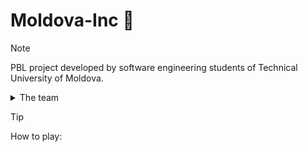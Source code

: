 # Moldova-Inc :wine_glass:

> [!NOTE]
> PBL project developed by software engineering students of Technical University of Moldova.
> <details>
>  <summary>The team</summary>
> <ul>
> <li>Vova</li>
> <li>Vovan</li>
> <li>Vladimir</li>
> <li>VV</li>
> </ul>
> </details>

> [!TIP]
> How to play:
